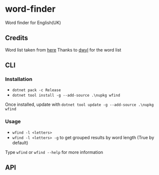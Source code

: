 # word-finder

Word finder for English(UK)

## Credits

Word list taken from [here](https://github.com/dwyl/english-words)
Thanks to [dwyl](https://github.com/dwyl) for the word list

## CLI

### Installation

- `dotnet pack -c Release`
- `dotnet tool install -g --add-source .\nupkg wfind`

Once installed, update with `dotnet tool update -g --add-source .\nupkg wfind`

### Usage

- `wfind -l <letters>`
- `wfind -l <letters> -g` to get grouped results by word length (True by default)

Type `wfind` or `wfind --help` for more information

## API
